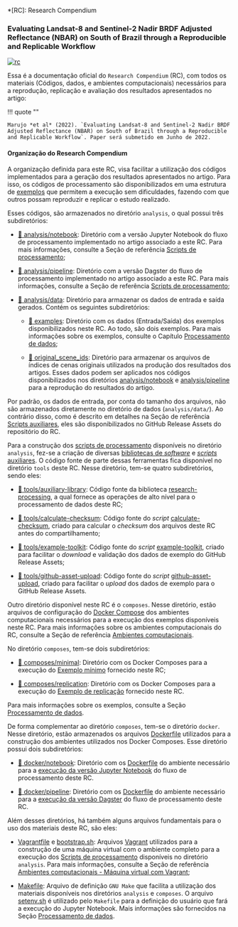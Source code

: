 *[RC]: Research Compendium

### Evaluating Landsat-8 and Sentinel-2 Nadir BRDF Adjusted Reflectance (NBAR) on South of Brazil through a Reproducible and Replicable Workflow

[![rc](https://img.shields.io/badge/research%20compendium-ready-brightgreen)](#)

Essa é a documentação oficial do `Research Compendium` (RC), com todos os materiais (Códigos, dados, e ambientes computacionais) necessários para a reprodução, replicação e avaliação dos resultados apresentados no artigo:

!!! quote ""

    Marujo *et al* (2022). `Evaluating Landsat-8 and Sentinel-2 Nadir BRDF Adjusted Reflectance (NBAR) on South of Brazil through a Reproducible and Replicable Workflow`. Paper será submetido em Junho de 2022. 

#### Organização do Research Compendium

A organização definida para este RC, visa facilitar a utilização dos códigos implementados para a geração dos resultados apresentados no artigo. Para isso, os códigos de processamento são disponibilizados em uma estrutura de [exemplos](/pt/reproducible-research/) que permitem a execução sem dificuldades, fazendo com que outros possam reproduzir e replicar o estudo realizado.

Esses códigos, são armazenados no diretório `analysis`, o qual possui três subdiretórios:

- [:file_folder: analysis/notebook](analysis/notebook): Diretório com a versão Jupyter Notebook do fluxo de processamento implementado no artigo associado a este RC. Para mais informações, consulte a Seção de referência [Scripts de processamento](/pt/tools/processing/);

- [:file_folder: analysis/pipeline](analysis/pipeline): Diretório com a versão Dagster do fluxo de processamento implementado no artigo associado a este RC. Para mais informações, consulte a Seção de referência [Scripts de processamento](/pt/tools/processing/);

- [:file_folder: analysis/data](analysis/data/): Diretório para armazenar os dados de entrada e saída gerados. Contém os seguintes subdiretórios:

    - [:file_folder: examples](analysis/data/examples): Diretório com os dados (Entrada/Saída) dos exemplos disponibilizados neste RC. Ao todo, são dois exemplos. Para mais informações sobre os exemplos, consulte o Capítulo [Processamento de dados](/pt/reproducible-research/); 

    - [:file_folder: original_scene_ids](analysis/data/original_scene_ids): Diretório para armazenar os arquivos de índices de cenas originais utilizados na produção dos resultados dos artigos. Esses dados podem ser aplicados nos códigos disponibilizados nos diretórios [analysis/notebook](analysis/notebook) e [analysis/pipeline](analysis/pipeline) para a reprodução do resultados do artigo.

Por padrão, os dados de entrada, por conta do tamanho dos arquivos, não são armazenados diretamente no diretório de dados (`analysis/data/`). Ao contrário disso, como é descrito em detalhes na Seção de referência [Scripts auxiliares](/pt/tools/utilitary/), eles são disponibilizados no GitHub Release Assets do repositório do RC.

Para a construção dos [scripts de processamento](/pt/tools/processing/) disponíveis no diretório `analysis`, fez-se a criação de diversas [bibliotecas de *software*](/pt/tools/libraries/) e [*scripts* auxiliares](/pt/tools/utilitary/). O código fonte de parte dessas ferramentas fica disponível no diretório `tools` deste RC. Nesse diretório, tem-se quatro subdiretórios, sendo eles:

- [:file_folder: tools/auxiliary-library](tools/auxiliary-library): Código fonte da biblioteca [research-processing](/pt/tools/libraries/#research-processing-python-library-research-processing), a qual fornece as operações de alto nível para o processamento de dados deste RC;

- [:file_folder: tools/calculate-checksum](tools/calculate-checksum): Código fonte do *script* [calculate-checksum](/pt/tools/utilitary/#calculate-checksum-e-github-asset-upload), criado para calcular o *checksum* dos arquivos deste RC antes do compartilhamento;

- [:file_folder: tools/example-toolkit](tools/example-toolkit): Código fonte do *script* [example-toolkit](/pt/tools/utilitary/#example-toolkit), criado para facilitar o *download* e validação dos dados de exemplo do GitHub Release Assets;

- [:file_folder: tools/github-asset-upload](tools/github-asset-upload): Código fonte do *script* [github-asset-upload](/pt/tools/utilitary/#calculate-checksum-e-github-asset-upload), criado para facilitar o *upload* dos dados de exemplo para o GitHub Release Assets.

Outro diretório disponível neste RC é o `composes`. Nesse diretório, estão arquivos de configuração do [Docker Compose](https://docs.docker.com/compose/) dos ambientes computacionais necessários para a execução dos exemplos disponíveis neste RC. Para mais informações sobre os ambientes computacionais do RC, consulte a Seção de referência [Ambientes computacionais](/pt/tools/environment/).

No diretório `composes`, tem-se dois subdiretórios:

- [:file_folder: composes/minimal](composes/minimal): Diretório com os Docker Composes para a execução do [Exemplo mínimo](/pt/reproducible-research/minimal-example/) fornecido neste RC;

- [:file_folder: composes/replication](composes/replication): Diretório com os Docker Composes para a execução do [Exemplo de replicação](/pt/reproducible-research/replication-example/) fornecido neste RC.

Para mais informações sobre os exemplos, consulte a Seção [Processamento de dados](/pt/reproducible-research/).

De forma complementar ao diretório `composes`, tem-se o diretório `docker`. Nesse diretório, estão armazenados os arquivos [Dockerfile](https://docs.docker.com/engine/reference/builder/) utilizados para a construção dos ambientes utilizados nos Docker Composes. Esse diretório possui dois subdiretórios:

- [:file_folder: docker/notebook](docker/notebook): Diretório com os [Dockerfile](https://docs.docker.com/engine/reference/builder/) do ambiente necessário para a [execução da versão Jupyter Notebook](/pt/tools/environment/#jupyter-notebook) do fluxo de processamento deste RC.

- [:file_folder: docker/pipeline](docker/pipeline): Diretório com os [Dockerfile](https://docs.docker.com/engine/reference/builder/) do ambiente necessário para a [execução da versão Dagster](/pt/tools/environment/#dagster) do fluxo de processamento deste RC.

Além desses diretórios, há também alguns arquivos fundamentais para o uso dos materiais deste RC, são eles:

- [Vagrantfile](Vagrantfile) e [bootstrap.sh](bootstrap.sh): Arquivos [Vagrant](https://www.vagrantup.com/) utilizados para a construção de uma máquina virtual com o ambiente completo para a execução dos [Scripts de processamento](/pt/tools/processing/) disponíveis no diretório `analysis`. Para mais informações, consulte a Seção de referência [Ambientes computacionais - Máquina virtual com Vagrant](/pt/tools/environment/#maquina-virtual-com-vagrant);

- [Makefile](Makefile): Arquivo de definição `GNU Make` que facilita a utilização dos materiais disponíveis nos diretórios `analysis` e `composes`. O arquivo [setenv.sh](setenv.sh) é utilizado pelo `Makefile` para a definição do usuário que fará a execução do Jupyter Notebook. Mais informações são fornecidos na Seção [Processamento de dados](/pt/reproducible-research/).
